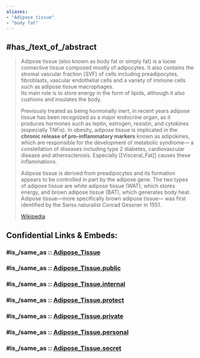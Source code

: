 ```yaml
---
aliases:
- "Adipose tissue"
- "body fat"
---
```


## #has_/text_of_/abstract 

> Adipose tissue (also known as body fat or simply fat) is a loose connective tissue 
> composed mostly of adipocytes. 
> It also contains the stromal vascular fraction (SVF) of cells including preadipocytes, fibroblasts, 
> vascular endothelial cells and a variety of immune cells such as adipose tissue macrophages.     
> Its main role is to store energy in the form of lipids, although it also cushions and insulates the body.
>
> Previously treated as being hormonally inert, in recent years 
> adipose tissue has been recognized as a major endocrine organ, 
> as it produces hormones such as leptin, estrogen, resistin, and cytokines (especially TNFα). 
> In obesity, adipose tissue is implicated in the __chronic release of pro-inflammatory markers__ 
> known as adipokines, which are responsible for the development of metabolic syndrome—
> a constellation of diseases including type 2 diabetes, cardiovascular disease and atherosclerosis.
> Especially [[Visceral_Fat]] causes these inflammations. 
>
> Adipose tissue is derived from preadipocytes 
> and its formation appears to be controlled in part by the adipose gene. 
> The two types of adipose tissue are white adipose tissue (WAT), which stores energy, 
> and brown adipose tissue (BAT), which generates body heat. 
> Adipose tissue—more specifically brown adipose tissue—
> was first identified by the Swiss naturalist Conrad Gessner in 1551.
>
> [Wikipedia](https://en.wikipedia.org/wiki/Adipose%20tissue) 


## Confidential Links & Embeds: 

### #is_/same_as :: [Adipose_Tissue](/_Standards/bio/Medicine/Anatomy/Adipose_Tissue.md) 

### #is_/same_as :: [Adipose_Tissue.public](/_public/bio/Medicine/Anatomy/Adipose_Tissue.public.md) 

### #is_/same_as :: [Adipose_Tissue.internal](/_internal/bio/Medicine/Anatomy/Adipose_Tissue.internal.md) 

### #is_/same_as :: [Adipose_Tissue.protect](/_protect/bio/Medicine/Anatomy/Adipose_Tissue.protect.md) 

### #is_/same_as :: [Adipose_Tissue.private](/_private/bio/Medicine/Anatomy/Adipose_Tissue.private.md) 

### #is_/same_as :: [Adipose_Tissue.personal](/_personal/bio/Medicine/Anatomy/Adipose_Tissue.personal.md) 

### #is_/same_as :: [Adipose_Tissue.secret](/_secret/bio/Medicine/Anatomy/Adipose_Tissue.secret.md)

